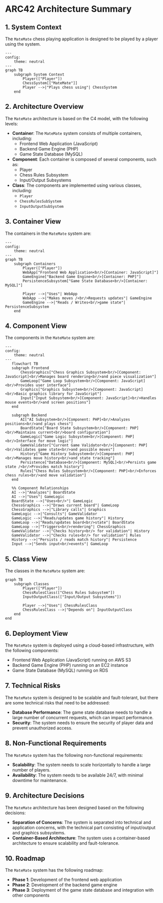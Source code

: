 **ARC42 Architecture Summary**
=====================================

**1. System Context**
--------------------

The `MateMate` chess playing application is designed to be played by a player using the system.

```mermaid
---
config:
    theme: neutral
---
graph TB
    subgraph System Context
        Player(["Player"])
        ChessSystem[["MateMate"]]
        Player -->|"Plays chess using"| ChessSystem
    end
```

**2. Architecture Overview**
---------------------------

The `MateMate` architecture is based on the C4 model, with the following levels:

*   **Container**: The `MateMate` system consists of multiple containers, including:
    *   Frontend Web Application (JavaScript)
    *   Backend Game Engine (PHP)
    *   Game State Database (MySQL)
*   **Component**: Each container is composed of several components, such as:
    *   Player
    *   Chess Rules Subsystem
    *   Input/Output Subsystems
*   **Class**: The components are implemented using various classes, including:
    *   `Player`
    *   `ChessRulesSubSystem`
    *   `InputOutputSubSystem`

**3. Container View**
---------------------

The containers in the `MateMate` system are:

```mermaid
---
config:
    theme: neutral
---
graph TB
    subgraph Containers
        Player(["Player"])
        WebApp["Frontend Web Application<br/>[Container: JavaScript]"]
        GameEngine["Backend Game Engine<br/>[Container: PHP]"]
        PersistenceSubsystem["Game State Database<br/>[Container: MySQL]"]

        Player -->|"Uses"| WebApp
        WebApp -->|"Makes moves /<br/>Requests updates"| GameEngine
        GameEngine -->|"Reads / Writes<br/>game state"| PersistenceSubsystem
    end
```

**4. Component View**
---------------------

The components in the `MateMate` system are:

```mermaid
---
config:
    theme: neutral
---
   flowchart TB
   subgraph Frontend
       ChessGraphics["Chess Graphics Subsystem<br/>[Component: JavaScript]<br/>Manages board rendering<br/>and piece visualization"]
       GameLoop["Game Loop Subsystem<br/>[Component: JavaScript]<br/>Provides user interface"]
       Graphics["Graphics Subsystem<br/>[Component: JavaScript]<br/>Basic graphics library for JavaScript"]
       Input["Input Subsystem<br/>[Component: JavaScript]<br/>Handles mouse events<br/>and screen positions"]
   end

   subgraph Backend
       AI["AI Subsystem<br/>[Component: PHP]<br/>Analyzes positions<br/>and plays chess"]
       BoardState["Board State Subsystem<br/>[Component: PHP]<br/>Maintains current<br/>board configuration"]
       GameLogic["Game Logic Subsystem<br/>[Component: PHP]<br/>Interface for move logic"]
       GameValidator["Current Game Validator<br/>[Component: PHP]<br/>Validates game state<br/>and possible moves"]
       History["Game History Subsystem<br/>[Component: PHP]<br/>Manages move history<br/>and state tracking"]
       Persistence["Database<br/>[Component: MySQL]<br/>Persists game state /<br/>Provides match history"]
       Rules["Chess Rules Subsystem<br/>[Component: PHP]<br/>Enforces chess rules<br/>and move validation"]
   end

   %% Component Relationships
   AI -->|"Analyzes"| BoardState
   AI -->|"Uses"| GameLogic
   BoardState -->|"Uses<br/>"| GameLogic
   ChessGraphics -->|"Draws current board"| GameLoop
   ChessGraphics -->|"Library calls"| Graphics
   GameLogic -->|"Consults"| GameValidator
   GameLogic -->|"Reads/updates game history"| History
   GameLoop -->|"Reads/updates board<br/>state"| BoardState
   GameLoop -->|"Triggers<br/>rendering"| ChessGraphics
   GameValidator -->|"Checks history<br/> for validation"| History
   GameValidator -->|"Checks rules<br/> for validation"| Rules
   History -->|"Persists / reads match history"| Persistence
   Input -->|"Sends input<br/>events"| GameLoop
```

**5. Class View**
-----------------

The classes in the `MateMate` system are:

```mermaid
graph TB
    subgraph Classes
        Player(["Player"])
        ChessRulesClass(["Chess Rules Subsystem"])
        InputOutputClass(["Input/Output Subsystems"])

        Player -->|"Uses"| ChessRulesClass
        ChessRulesClass -->|"Depends on"| InputOutputClass
    end
end
```

**6. Deployment View**
----------------------

The `MateMate` system is deployed using a cloud-based infrastructure, with the following components:

*   Frontend Web Application (JavaScript) running on AWS S3
*   Backend Game Engine (PHP) running on an EC2 instance
*   Game State Database (MySQL) running on RDS

**7. Technical Risks**
---------------------

The `MateMate` system is designed to be scalable and fault-tolerant, but there are some technical risks that need to be addressed:

*   **Database Performance**: The game state database needs to handle a large number of concurrent requests, which can impact performance.
*   **Security**: The system needs to ensure the security of player data and prevent unauthorized access.

**8. Non-Functional Requirements**
--------------------------------

The `MateMate` system has the following non-functional requirements:

*   **Scalability**: The system needs to scale horizontally to handle a large number of players.
*   **Availability**: The system needs to be available 24/7, with minimal downtime for maintenance.

**9. Architecture Decisions**
---------------------------

The `MateMate` architecture has been designed based on the following decisions:

*   **Separation of Concerns**: The system is separated into technical and application concerns, with the technical part consisting of input/output and graphics subsystems.
*   **Container-Based Architecture**: The system uses a container-based architecture to ensure scalability and fault-tolerance.

**10. Roadmap**
----------------

The `MateMate` system has the following roadmap:

*   **Phase 1**: Development of the frontend web application
*   **Phase 2**: Development of the backend game engine
*   **Phase 3**: Deployment of the game state database and integration with other components
